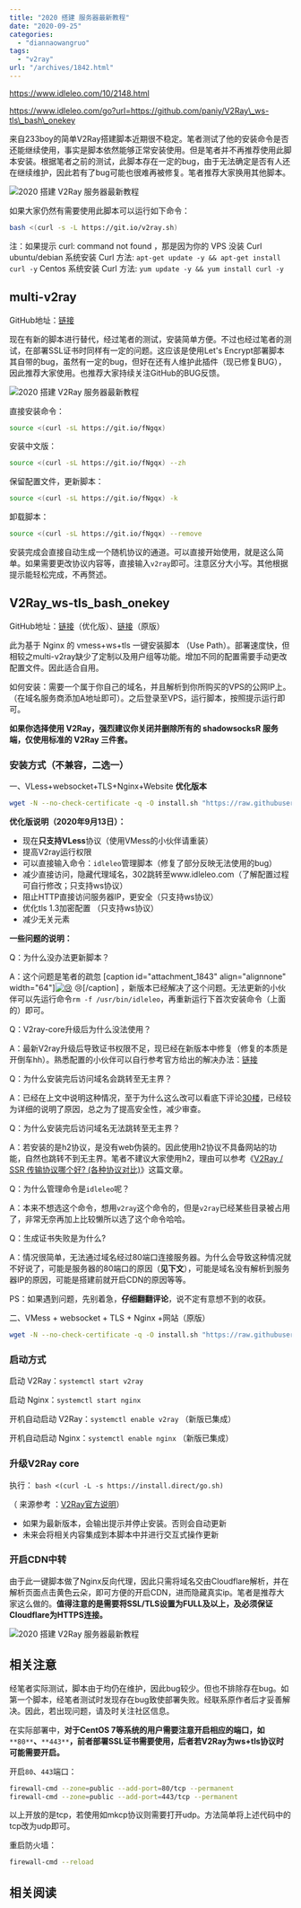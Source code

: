 ```yaml
---
title: "2020 搭建 服务器最新教程"
date: "2020-09-25"
categories: 
  - "diannaowangruo"
tags: 
  - "v2ray"
url: "/archives/1842.html"
---
```


https://www.idleleo.com/10/2148.html

https://www.idleleo.com/go?url=https://github.com/paniy/V2Ray\_ws-tls\_bash\_onekey

来自233boy的简单V2Ray搭建脚本近期很不稳定。笔者测试了他的安装命令是否还能继续使用，事实是脚本依然能够正常安装使用。但是笔者并不再推荐使用此脚本安装。根据笔者之前的测试，此脚本存在一定的bug，由于无法确定是否有人还在继续维护，因此若有了bug可能也很难再被修复。笔者推荐大家换用其他脚本。

![2020 搭建 V2Ray 服务器最新教程](https://i.idleleo.com/wp-content/uploads/2019/05/20190519202007-1024x510.jpg.webp?imageView2/0/interlace/1/q/100|watermark/1/image/aHR0cHM6Ly9pLmlkbGVsZW8uY29tL3dwLWNvbnRlbnQvdGhlbWVzL3BhbnlpLXRoZW1lL2ltZy9sb2dvLXN5LXcucG5n/dissolve/80/gravity/SouthEast/dx/0/dy/3)

如果大家仍然有需要使用此脚本可以运行如下命令：

```bash
bash <(curl -s -L https://git.io/v2ray.sh)
```

注：如果提示 curl: command not found ，那是因为你的 VPS 没装 Curl ubuntu/debian 系统安装 Curl 方法: `apt-get update -y && apt-get install curl -y` Centos 系统安装 Curl 方法: `yum update -y && yum install curl -y`

## multi-v2ray

GitHub地址：[链接](https://www.idleleo.com/go?url=https://github.com/Jrohy/multi-v2ray)

现在有新的脚本进行替代，经过笔者的测试，安装简单方便。不过也经过笔者的测试，在部署SSL证书时同样有一定的问题。这应该是使用Let's Encrypt部署脚本其自带的bug，虽然有一定的bug，但好在还有人维护此插件（现已修复BUG），因此推荐大家使用。也推荐大家持续关注GitHub的BUG反馈。

![2020 搭建 V2Ray 服务器最新教程](https://i.idleleo.com/wp-content/uploads/2019/05/20190519203446.jpg.webp?imageView2/0/interlace/1/q/100|watermark/1/image/aHR0cHM6Ly9pLmlkbGVsZW8uY29tL3dwLWNvbnRlbnQvdGhlbWVzL3BhbnlpLXRoZW1lL2ltZy9sb2dvLXN5LXcucG5n/dissolve/80/gravity/SouthEast/dx/0/dy/3)

直接安装命令：

```bash
source <(curl -sL https://git.io/fNgqx)
```

安装中文版：

```bash
source <(curl -sL https://git.io/fNgqx) --zh
```

保留配置文件，更新脚本：

```bash
source <(curl -sL https://git.io/fNgqx) -k
```

卸载脚本：

```bash
source <(curl -sL https://git.io/fNgqx) --remove
```

安装完成会直接自动生成一个随机协议的通道。可以直接开始使用，就是这么简单。如果需要更改协议内容等，直接输入`v2ray`即可。注意区分大小写。其他根据提示能轻松完成，不再赘述。

## V2Ray\_ws-tls\_bash\_onekey

GitHub地址：[链接](https://www.idleleo.com/go?url=https://github.com/paniy/V2Ray_ws-tls_bash_onekey)（优化版）、[链接](https://www.idleleo.com/go?url=https://github.com/wulabing/V2Ray_ws-tls_bash_onekey)（原版）

此为基于 Nginx 的 vmess+ws+tls 一键安装脚本 （Use Path）。部署速度快，但相较之multi-v2ray缺少了定制以及用户组等功能。增加不同的配置需要手动更改配置文件。因此适合自用。

如何安装：需要一个属于你自己的域名，并且解析到你所购买的VPS的公网IP上。（在域名服务商添加A地址即可）。之后登录至VPS，运行脚本，按照提示运行即可。

**如果你选择使用 V2Ray，强烈建议你关闭并删除所有的 shadowsocksR 服务端，仅使用标准的 V2Ray 三件套。**

### 安装方式（不兼容，二选一）

一、VLess+websocket+TLS+Nginx+Website **优化版本**

```bash
wget -N --no-check-certificate -q -O install.sh "https://raw.githubusercontent.com/paniy/V2Ray_ws-tls_bash_onekey/master/install.sh" && chmod +x install.sh && bash install.sh
```

**优化版说明（2020年9月13日）：**

- 现在**只支持VLess**协议（使用VMess的小伙伴请重装）
- 提高V2ray运行权限
- 可以直接输入命令：`idleleo`管理脚本（修复了部分反映无法使用的bug）
- 减少直接访问，隐藏代理域名，302跳转至www.idleleo.com（了解配置过程可自行修改；只支持ws协议）
- 阻止HTTP直接访问服务器IP，更安全（只支持ws协议）
- 优化tls 1.3加密配置 （只支持ws协议）
- 减少无关元素

**一些问题的说明：**

Q：为什么没办法更新脚本？

A：这个问题是笔者的疏忽 \[caption id="attachment\_1843" align="alignnone" width="64"\][![:cry:](https://img.zhoujie218.top/wp-content/uploads/2020/09/unnamed-file.gif)](https://img.zhoujie218.top/wp-content/uploads/2020/09/unnamed-file.gif) :cry:\[/caption\] ，新版本已经解决了这个问题。无法更新的小伙伴可以先运行命令`rm -f /usr/bin/idleleo`，再重新运行下首次安装命令（上面的）即可。

Q：V2ray-core升级后为什么没法使用？

A：最新V2ray升级后导致证书权限不足，现已经在新版本中修复（修复的本质是开倒车hh）。熟悉配置的小伙伴可以自行参考官方给出的解决办法：[链接](https://www.idleleo.com/go?url=https://github.com/v2fly/fhs-install-v2ray/wiki/Insufficient-permissions-when-using-certificates)

Q：为什么安装完后访问域名会跳转至无主界？

A：已经在上文中说明这种情况，至于为什么这么改可以看底下评论[30楼](https://www.idleleo.com/09/2148.html#anchor-comment-583)，已经较为详细的说明了原因，总之为了提高安全性，减少审查。

Q：为什么安装完后访问域名无法跳转至无主界？

A：若安装的是h2协议，是没有web伪装的。因此使用h2协议不具备网站的功能，自然也跳转不到无主界。笔者不建议大家使用h2，理由可以参考《[V2Ray / SSR 传输协议哪个好? (各种协议对比)](https://www.idleleo.com/05/2071.html)》这篇文章。

Q：为什么管理命令是`idleleo`呢？

A：本来不想选这个命令，想用`v2ray`这个命令的，但是`v2ray`已经某些目录被占用了，非常无奈再加上比较懒所以选了这个命令哈哈。

Q：生成证书失败是为什么?

A：情况很简单，无法通过域名经过80端口连接服务器。为什么会导致这种情况就不好说了，可能是服务器的80端口的原因（**见下文**），可能是域名没有解析到服务器IP的原因，可能是搭建前就开启CDN的原因等等。

PS：如果遇到问题，先别着急，**仔细翻翻评论**，说不定有意想不到的收获。

二、VMess + websocket + TLS + Nginx +网站（原版）

```bash
wget -N --no-check-certificate -q -O install.sh "https://raw.githubusercontent.com/wulabing/V2Ray_ws-tls_bash_onekey/master/install.sh" && chmod +x install.sh && bash install.sh
```

### 启动方式

启动 V2Ray：`systemctl start v2ray`

启动 Nginx：`systemctl start nginx`

开机自动启动 V2Ray：`systemctl enable v2ray` （新版已集成）

开机自动启动 Nginx：`systemctl enable nginx` （新版已集成）

### 升级V2Ray core

执行： `bash <(curl -L -s https://install.direct/go.sh)`

（ 来源参考 ：[V2Ray官方说明](https://www.idleleo.com/go?url=https://www.v2ray.com/chapter_00/install.html)）

- 如果为最新版本，会输出提示并停止安装。否则会自动更新
- 未来会将相关内容集成到本脚本中并进行交互式操作更新

### 开启CDN中转

由于此一键脚本做了Nginx反向代理，因此只需将域名交由Cloudflare解析，并在解析页面点击黄色云朵，即可方便的开启CDN，进而隐藏真实ip。笔者是推荐大家这么做的。**值得注意的是需要将SSL/TLS设置为FULL及以上，及必须保证Cloudflare为HTTPS连接。**

![2020 搭建 V2Ray 服务器最新教程](https://i.idleleo.com/wp-content/uploads/2019/06/20190606204659-1024x282.jpg.webp?imageView2/0/interlace/1/q/100|watermark/1/image/aHR0cHM6Ly9pLmlkbGVsZW8uY29tL3dwLWNvbnRlbnQvdGhlbWVzL3BhbnlpLXRoZW1lL2ltZy9sb2dvLXN5LXcucG5n/dissolve/80/gravity/SouthEast/dx/0/dy/3)

## 相关注意

经笔者实际测试，脚本由于均仍在维护，因此bug较少。但也不排除存在bug。如第一个脚本，经笔者测试时发现存在bug致使部署失败。经联系原作者后才妥善解决。因此，若出现问题，请及时关注社区信息。

在实际部署中，**对于CentOS 7等系统的用户需要注意开启相应的端口，如**`**80**`**、**`**443**`**，前者部署SSL证书需要使用，后者若V2Ray为ws+tls协议时可能需要开启。**

开启`80`、`443`端口：

```bash
firewall-cmd --zone=public --add-port=80/tcp --permanent
firewall-cmd --zone=public --add-port=443/tcp --permanent
```

以上开放的是tcp，若使用如mkcp协议则需要打开udp。方法简单将上述代码中的tcp改为udp即可。

重启防火墙：

```bash
firewall-cmd --reload
```

## 相关阅读

